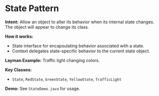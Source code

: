 # State Pattern

**Intent:** Allow an object to alter its behavior when its internal state changes. The object will appear to change its class.

**How it works:**
- State interface for encapsulating behavior associated with a state.
- Context delegates state-specific behavior to the current state object.

**Layman Example:** Traffic light changing colors.

**Key Classes:**
- `State`, `RedState`, `GreenState`, `YellowState`, `TrafficLight`

**Demo:** See `StateDemo.java` for usage.
